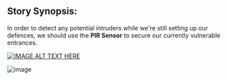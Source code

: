 ## Story Synopsis:

In order to detect any potential intruders while we're still setting up our defences, we should use the **PIR Sensor** to secure our currently vulnerable entrances. 

[![IMAGE ALT TEXT HERE](https://img.youtube.com/vi/nk-xnoPQvx4/0.jpg)](https://www.youtube.com/watch?v=nk-xnoPQvx4)

![image](https://github.com/user-attachments/assets/59b199d4-19f7-4194-9f89-3a4bd0123607)
